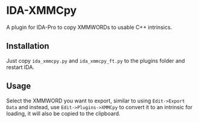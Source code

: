 # IDA-XMMCpy
A plugin for IDA-Pro to copy XMMWORDs to usable C++ intrinsics.

## Installation
Just copy `ida_xmmcpy.py` and `ida_xmmcpy_ft.py` to the plugins folder and restart IDA.

## Usage
Select the XMMWORD you want to export, similar to using `Edit->Export Data` and instead, use `Edit->Plugins->XMMCpy` to convert it to an intrinsic for loading, it will also be copied to the clipboard.